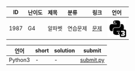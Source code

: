 | ID | 난이도 | 제목 | 분류 | 링크 | 언어 |
| -- | ---- | :-- | :-- | --- | --- |
| 1987 | G4 | 알파벳 | 연습문제 | [문제](https://www.acmicpc.net/problem/1987) | [![python3](/assets/python3.svg)](/solutions/%5BG4%5D1987%20알파벳/submit.py)  |

| 언어 | short | solution | submit |
| --- | ----- | -------- | ------ |
| Python3 | - | - | [submit.py](submit.py) |
